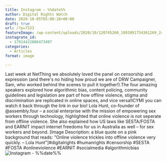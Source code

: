 ```yaml
---
title: Instagram – %%date%%
author: Digital Rights Watch
date: 2020-10-05T05:00:28+00:00
draft: true
url: /?p=7323
featureImage: /wp-content/uploads/2020/10/120745260_1093891754361269_2444875413524250011_n.jpg
instagrate_id:
  - 17914422886473497
categories:
  - Articles
format: image

---
```

Last week at NetThing we absolutely loved the panel on censorship and expression (and there's no hiding how proud we are of DRW Campaigner, Sam, who worked behind the scenes to pull it together!).The four amazing speakers explored how algorithmic bias, content policing, community guidelines and legislation are part of how offline violence, stigma and discrimination are replicated in online spaces, and vice versa!ICYMI you can watch it back through the link in our bio! Lola Hunt, co-founder of @assembly.four &#8211; a social enterprise with the mission of empowering sex workers through technology, highlighted that online violence is not seperate from offline violence. She also explained how US laws like SESTA/FOSTA and EARNIT impact internet freedoms for us in Australia as well &#8211; for sex workers and beyond. [Image Description: a blue quote on a pink background that reads: "Online violence trickles into offline violence very quickly. &#8211; Lola Hunt"]#digitalrights #humanrights #censorship #SESTA #FOSTA #onlineviolence #EARNIT #socialmedia #algorithmicbias
<img decoding="async" src="/wp-content/uploads/2020/10/120745260_1093891754361269_2444875413524250011_n.jpg" alt="Instagram - %%date%%" />
